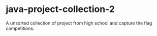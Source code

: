 # java-project-collection-2

A unsorted collection of project from high school and capture the flag competitions.
